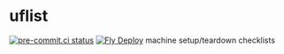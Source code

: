 # uflist
[![pre-commit.ci status](https://results.pre-commit.ci/badge/github/ollema/uflist/main.svg)](https://results.pre-commit.ci/latest/github/ollema/uflist/main)
[![Fly Deploy](https://github.com/ollema/uflist/actions/workflows/main.yml/badge.svg?branch=main)](https://github.com/ollema/uflist/actions/workflows/main.yml)
machine setup/teardown checklists
